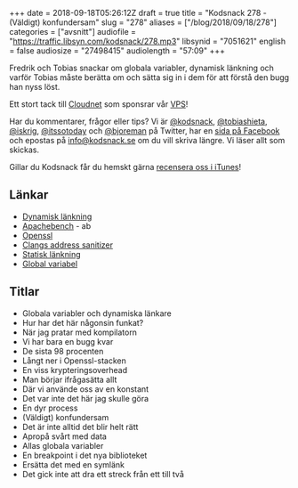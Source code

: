 +++
date = 2018-09-18T05:26:12Z
draft = true
title = "Kodsnack 278 - (Väldigt) konfundersam"
slug = "278"
aliases = ["/blog/2018/09/18/278"]
categories = ["avsnitt"]
audiofile = "https://traffic.libsyn.com/kodsnack/278.mp3"
libsynid = "7051621"
english = false
audiosize = "27498415"
audiolength = "57:09"
+++

Fredrik och Tobias snackar om globala variabler, dynamisk länkning och varför Tobias måste berätta om och sätta sig in i dem för att förstå den bugg han nyss löst.

Ett stort tack till [Cloudnet](http://www.cloudnet.se) som sponsrar vår [VPS](http://en.wikipedia.org/wiki/Virtual_private_server)!

Har du kommentarer, frågor eller tips? Vi är [@kodsnack](https://www.twitter.com/kodsnack), [@tobiashieta](https://www.twitter.com/tobiashieta), [@iskrig](https://www.twitter.com/iskrig), [@itssotoday](https://twitter.com/itssotoday) och [@bjoreman](https://www.twitter.com/bjoreman) på Twitter, har en [sida på Facebook](https://www.facebook.com/kodsnack) och epostas på [info@kodsnack.se](mailto:info@kodsnack.se) om du vill skriva längre. Vi läser allt som skickas.

Gillar du Kodsnack får du hemskt gärna [recensera oss i iTunes](http://itunes.apple.com/se/podcast/kodsnack/id561631498?l=en)!

## Länkar ##
* [Dynamisk länkning](https://en.wikipedia.org/wiki/Dynamic_linker)
* [Apachebench](https://httpd.apache.org/docs/2.4/programs/ab.html) - ab
* [Openssl](https://en.wikipedia.org/wiki/OpenSSL)
* [Clangs address sanitizer](https://clang.llvm.org/docs/AddressSanitizer.html)
* [Statisk länkning](https://en.wikipedia.org/wiki/Static_library)
* [Global variabel](https://en.wikipedia.org/wiki/Global_variable)

## Titlar ##
* Globala variabler och dynamiska länkare
* Hur har det här någonsin funkat?
* När jag pratar med kompilatorn
* Vi har bara en bugg kvar
* De sista 98 procenten
* Långt ner i Openssl-stacken
* En viss krypteringsoverhead
* Man börjar ifrågasätta allt
* Där vi använde oss av en konstant
* Det var inte det här jag skulle göra
* En dyr process
* (Väldigt) konfundersam
* Det är inte alltid det blir helt rätt
* Apropå svårt med data
* Allas globala variabler
* En breakpoint i det nya biblioteket
* Ersätta det med en symlänk
* Det gick inte att dra ett streck från ett till två